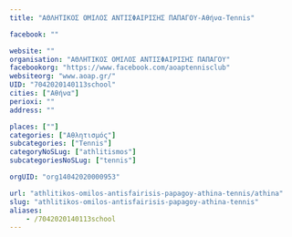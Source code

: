 ```yaml
---
title: "ΑΘΛΗΤΙΚΟΣ ΟΜΙΛΟΣ ΑΝΤΙΣΦΑΙΡΙΣΗΣ ΠΑΠΑΓΟΥ-Αθήνα-Tennis"

facebook: ""

website: ""
organisation: "ΑΘΛΗΤΙΚΟΣ ΟΜΙΛΟΣ ΑΝΤΙΣΦΑΙΡΙΣΗΣ ΠΑΠΑΓΟΥ"
facebookorg: "https://www.facebook.com/aoaptennisclub"
websiteorg: "www.aoap.gr/"
UID: "7042020140113school"
cities: ["Αθήνα"]
perioxi: ""
address: ""

places: [""]
categories: ["Αθλητισμός"]
subcategories: ["Tennis"]
categoryNoSLug: ["athlitismos"]
subcategoriesNoSLug: ["tennis"]

orgUID: "org14042020000953"

url: "athlitikos-omilos-antisfairisis-papagoy-athina-tennis/athina"
slug: "athlitikos-omilos-antisfairisis-papagoy-athina-tennis"
aliases:
    - /7042020140113school
---
```





